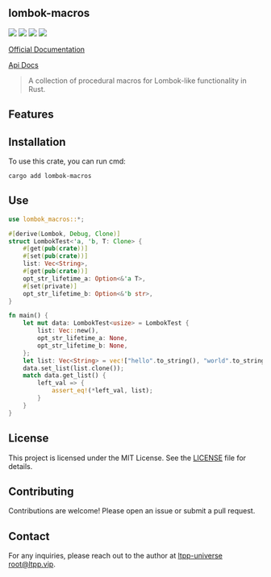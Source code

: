 ## lombok-macros

[![](https://img.shields.io/crates/v/lombok-macros.svg)](https://crates.io/crates/lombok-macros)
[![](https://docs.rs/lombok-macros/badge.svg)](https://docs.rs/lombok-macros)
[![](https://img.shields.io/crates/l/lombok-macros.svg)](./LICENSE)
[![](https://github.com/ltpp-universe/lombok-macros/workflows/Rust/badge.svg)](https://github.com/ltpp-universe/lombok-macros/actions?query=workflow:Rust)

[Official Documentation](https://docs.ltpp.vip/lombok-macros/)

[Api Docs](https://docs.rs/lombok-macros/latest/lombok_macros/)

> A collection of procedural macros for Lombok-like functionality in Rust.

## Features

## Installation

To use this crate, you can run cmd:

```shell
cargo add lombok-macros
```

## Use

```rust
use lombok_macros::*;

#[derive(Lombok, Debug, Clone)]
struct LombokTest<'a, 'b, T: Clone> {
    #[get(pub(crate))]
    #[set(pub(crate))]
    list: Vec<String>,
    #[get(pub(crate))]
    opt_str_lifetime_a: Option<&'a T>,
    #[set(private)]
    opt_str_lifetime_b: Option<&'b str>,
}

fn main() {
    let mut data: LombokTest<usize> = LombokTest {
        list: Vec::new(),
        opt_str_lifetime_a: None,
        opt_str_lifetime_b: None,
    };
    let list: Vec<String> = vec!["hello".to_string(), "world".to_string()];
    data.set_list(list.clone());
    match data.get_list() {
        left_val => {
            assert_eq!(*left_val, list);
        }
    }
}
```

## License

This project is licensed under the MIT License. See the [LICENSE](LICENSE) file for details.

## Contributing

Contributions are welcome! Please open an issue or submit a pull request.

## Contact

For any inquiries, please reach out to the author at [ltpp-universe <root@ltpp.vip>](mailto:root@ltpp.vip).
